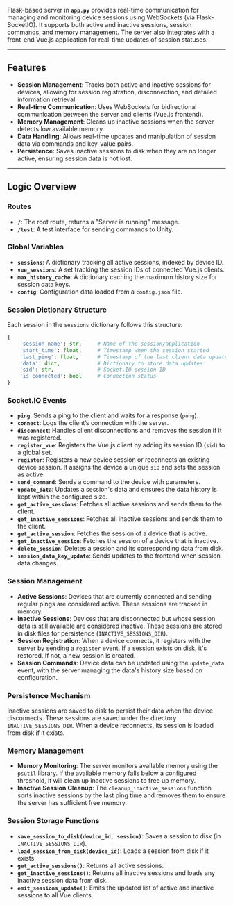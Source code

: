 Flask-based server in **`app.py`** provides real-time communication for managing and monitoring device sessions using WebSockets (via Flask-SocketIO). It supports both active and inactive sessions, session commands, and memory management. The server also integrates with a front-end Vue.js application for real-time updates of session statuses.

---

## Features
- **Session Management**: Tracks both active and inactive sessions for devices, allowing for session registration, disconnection, and detailed information retrieval.
- **Real-time Communication**: Uses WebSockets for bidirectional communication between the server and clients (Vue.js frontend).
- **Memory Management**: Cleans up inactive sessions when the server detects low available memory.
- **Data Handling**: Allows real-time updates and manipulation of session data via commands and key-value pairs.
- **Persistence**: Saves inactive sessions to disk when they are no longer active, ensuring session data is not lost.

---

## Logic Overview

### **Routes**
- **`/`**: The root route, returns a "Server is running" message.
- **`/test`**: A test interface for sending commands to Unity.

### **Global Variables**
- **`sessions`**: A dictionary tracking all active sessions, indexed by device ID.
- **`vue_sessions`**: A set tracking the session IDs of connected Vue.js clients.
- **`max_history_cache`**: A dictionary caching the maximum history size for session data keys.
- **`config`**: Configuration data loaded from a `config.json` file.

### **Session Dictionary Structure**

Each session in the `sessions` dictionary follows this structure:

```python
{
    'session_name': str,     # Name of the session/application
    'start_time': float,     # Timestamp when the session started
    'last_ping': float,      # Timestamp of the last client data update
    'data': dict,            # Dictionary to store data updates
    'sid': str,              # Socket.IO session ID
    'is_connected': bool     # Connection status
}
```

### **Socket.IO Events**

- **`ping`**: Sends a ping to the client and waits for a response (`pong`).
- **`connect`**: Logs the client’s connection with the server.
- **`disconnect`**: Handles client disconnections and removes the session if it was registered.
- **`register_vue`**: Registers the Vue.js client by adding its session ID (`sid`) to a global set.
- **`register`**: Registers a new device session or reconnects an existing device session. It assigns the device a unique `sid` and sets the session as active.
- **`send_command`**: Sends a command to the device with parameters.
- **`update_data`**: Updates a session's data and ensures the data history is kept within the configured size.
- **`get_active_sessions`**: Fetches all active sessions and sends them to the client.
- **`get_inactive_sessions`**: Fetches all inactive sessions and sends them to the client.
- **`get_active_session`**: Fetches the session of a device that is active.
- **`get_inactive_session`**: Fetches the session of a device that is inactive.
- **`delete_session`**: Deletes a session and its corresponding data from disk.
- **`session_data_key_update`**: Sends updates to the frontend when session data changes.

### **Session Management**
- **Active Sessions**: Devices that are currently connected and sending regular pings are considered active. These sessions are tracked in memory.
- **Inactive Sessions**: Devices that are disconnected but whose session data is still available are considered inactive. These sessions are stored in disk files for persistence (`INACTIVE_SESSIONS_DIR`).
- **Session Registration**: When a device connects, it registers with the server by sending a `register` event. If a session exists on disk, it's restored. If not, a new session is created.
- **Session Commands**: Device data can be updated using the `update_data` event, with the server managing the data's history size based on configuration.

### **Persistence Mechanism**
Inactive sessions are saved to disk to persist their data when the device disconnects. These sessions are saved under the directory `INACTIVE_SESSIONS_DIR`. When a device reconnects, its session is loaded from disk if it exists.

### **Memory Management**
- **Memory Monitoring**: The server monitors available memory using the `psutil` library. If the available memory falls below a configured threshold, it will clean up inactive sessions to free up memory.
- **Inactive Session Cleanup**: The `cleanup_inactive_sessions` function sorts inactive sessions by the last ping time and removes them to ensure the server has sufficient free memory.

### **Session Storage Functions**
- **`save_session_to_disk(device_id, session)`**: Saves a session to disk (in `INACTIVE_SESSIONS_DIR`).
- **`load_session_from_disk(device_id)`**: Loads a session from disk if it exists.
- **`get_active_sessions()`**: Returns all active sessions.
- **`get_inactive_sessions()`**: Returns all inactive sessions and loads any inactive session data from disk.
- **`emit_sessions_update()`**: Emits the updated list of active and inactive sessions to all Vue clients.